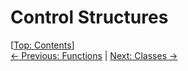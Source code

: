 # Control Structures #

\[[Top: Contents](./index.md)\]  
[← Previous: Functions](./functions.md) | [Next: Classes →](./classes.md)
